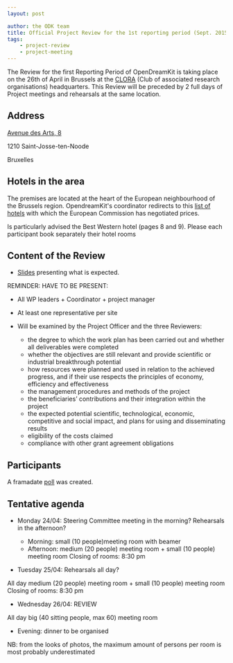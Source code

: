 ```yaml
---
layout: post

author: the ODK team
title: Official Project Review for the 1st reporting period (Sept. 2015 to Feb. 2017)
tags:
    - project-review
    - project-meeting
---
```



The Review for the first Reporting Period of OpenDreamKit is taking place on the 26th of April in Brussels at the [CLORA](http://www.clora.eu/en/accueil) (Club of associated research organisations) headquarters.
This Review will be preceded by 2 full days of Project meetings and rehearsals at the same location.

## Address

[Avenue des Arts, 8](https://www.google.be/maps/place/Kunstlaan+8,+1210+Sint-Joost-ten-Node/@50.8493378,4.3424626,14.25z/data=!4m5!3m4!1s0x47c3c37d43cc0845:0x5bb9d80283d77220!8m2!3d50.8481962!4d4.3698149)

1210 Saint-Josse-ten-Noode

Bruxelles

## Hotels in the area

The premises are located at the heart of the European neighbourhood of the Brussels region. OpendreamKit's coordinator redirects to this [list of hotels](http://ec.europa.eu/research/participants/data/support/expert/hotel-list_en.pdf) with which the European Commission has negotiated prices.

Is particularly advised the Best Western hotel (pages 8 and 9). Please each participant book separately their hotel rooms

## Content of the Review

- [Slides](http://opendreamkit.org/meetings/2017-01-19-EdinburghSteeringCommittee/Review-presentation/) presenting what is expected.

REMINDER: HAVE TO BE PRESENT: 

  - All WP leaders + Coordinator + project manager
  - At least one representative per site

- Will be examined by the Project Officer and the three Reviewers:
   - the degree to which the work plan has been carried out and whether all deliverables were completed
   - whether the objectives are still relevant and provide scientific or industrial breakthrough potential
   - how resources were planned and used in relation to the achieved progress, and if their use respects the principles of economy, efficiency and effectiveness
   - the management procedures and methods of the project
   - the beneficiaries’ contributions and their integration within the project
   - the expected potential scientific, technological, economic, competitive and social impact, and plans for using and disseminating results
   - eligibility of the costs claimed
   - compliance with other grant agreement obligations

## Participants

A framadate [poll](https://framadate.org/MPxYiQTu1JZjHuJp) was created.

## Tentative agenda

- Monday 24/04: Steering Committee meeting in the morning? Rehearsals in the afternoon?
  - Morning: small (10 people)meeting room with beamer
  - Afternoon: medium (20 people) meeting room + small (10 people) meeting room
Closing of rooms: 8:30 pm


- Tuesday 25/04: Rehearsals all day?

All day medium (20 people) meeting room + small (10 people) meeting room
Closing of rooms: 8:30 pm

- Wednesday 26/04: REVIEW

All day big (40 sitting people, max 60) meeting room
  
   - Evening: dinner to be organised


NB: from the looks of photos, the maximum amount of persons per room is most probably underestimated

